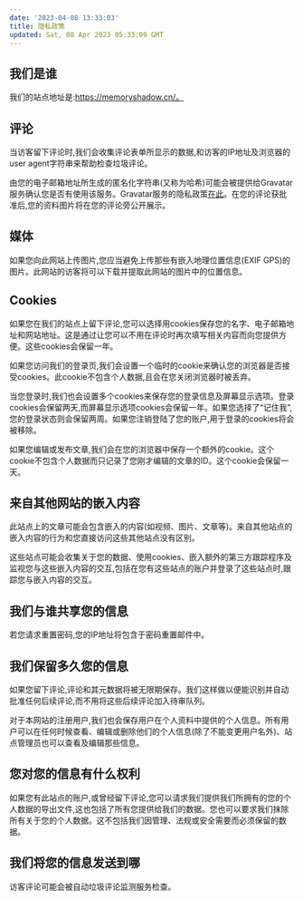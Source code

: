 ```yaml
---
date: '2023-04-08 13:33:03'
title: 隐私政策
updated: Sat, 08 Apr 2023 05:33:09 GMT
---
```

## 我们是谁

我们的站点地址是:https://memoryshadow.cn/。

## 评论

当访客留下评论时,我们会收集评论表单所显示的数据,和访客的IP地址及浏览器的user agent字符串来帮助检查垃圾评论。

由您的电子邮箱地址所生成的匿名化字符串(又称为哈希)可能会被提供给Gravatar服务确认您是否有使用该服务。Gravatar服务的隐私政策[在此](https://automattic.com/privacy/)。在您的评论获批准后,您的资料图片将在您的评论旁公开展示。

## 媒体

如果您向此网站上传图片,您应当避免上传那些有嵌入地理位置信息(EXIF GPS)的图片。此网站的访客将可以下载并提取此网站的图片中的位置信息。

## Cookies

如果您在我们的站点上留下评论,您可以选择用cookies保存您的名字、电子邮箱地址和网站地址。这是通过让您可以不用在评论时再次填写相关内容而向您提供方便。这些cookies会保留一年。

如果您访问我们的登录页,我们会设置一个临时的cookie来确认您的浏览器是否接受cookies。此cookie不包含个人数据,且会在您关闭浏览器时被丢弃。

当您登录时,我们也会设置多个cookies来保存您的登录信息及屏幕显示选项。登录cookies会保留两天,而屏幕显示选项cookies会保留一年。如果您选择了“记住我”,您的登录状态则会保留两周。如果您注销登陆了您的账户,用于登录的cookies将会被移除。

如果您编辑或发布文章,我们会在您的浏览器中保存一个额外的cookie。这个cookie不包含个人数据而只记录了您刚才编辑的文章的ID。这个cookie会保留一天。

## 来自其他网站的嵌入内容

此站点上的文章可能会包含嵌入的内容(如视频、图片、文章等)。来自其他站点的嵌入内容的行为和您直接访问这些其他站点没有区别。

这些站点可能会收集关于您的数据、使用cookies、嵌入额外的第三方跟踪程序及监视您与这些嵌入内容的交互,包括在您有这些站点的账户并登录了这些站点时,跟踪您与嵌入内容的交互。

## 我们与谁共享您的信息

若您请求重置密码,您的IP地址将包含于密码重置邮件中。

## 我们保留多久您的信息

如果您留下评论,评论和其元数据将被无限期保存。我们这样做以便能识别并自动批准任何后续评论,而不用将这些后续评论加入待审队列。

对于本网站的注册用户,我们也会保存用户在个人资料中提供的个人信息。所有用户可以在任何时候查看、编辑或删除他们的个人信息(除了不能变更用户名外)、站点管理员也可以查看及编辑那些信息。

## 您对您的信息有什么权利

如果您有此站点的账户,或曾经留下评论,您可以请求我们提供我们所拥有的您的个人数据的导出文件,这也包括了所有您提供给我们的数据。您也可以要求我们抹除所有关于您的个人数据。这不包括我们因管理、法规或安全需要而必须保留的数据。

## 我们将您的信息发送到哪

访客评论可能会被自动垃圾评论监测服务检查。
